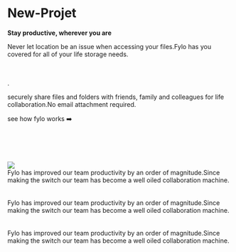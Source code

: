 # New-Projet
<html>
<head>
<title>capstone project</title>
</head>
<body>
<strong>Stay productive, wherever you are
 </strong>
<p>Never let location be an issue when accessing your files.Fylo has you covered for all of your life storage needs. 
</p>
<br/><br/>.
<p>securely share files and folders with friends, family and colleagues for life collaboration.No email attachment required. 
</p>
<p>
<ahref="">see how fylo works ➡️</a>
</p>
<br/><br/><br/><br/>
<IMG SRC="download.png"/>
<div>
Fylo has improved our team productivity by an order of magnitude.Since making the switch our team has become a well oiled collaboration machine.
<div/>
<br/><br/>
<div>
Fylo has improved our team productivity by an order of magnitude.Since making the switch our team has become a well oiled collaboration machine.
<div/>
<br/><br/>
<div>
Fylo has improved our team productivity by an order of magnitude.Since making the switch our team has become a well oiled collaboration machine.
<div/>
</body>
</html>
